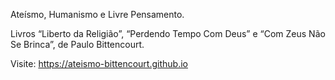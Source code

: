 Ateísmo, Humanismo e Livre Pensamento. 

Livros “Liberto da Religião”, “Perdendo Tempo Com Deus” e “Com Zeus Não Se Brinca”, de Paulo Bittencourt. 

Visite: https://ateismo-bittencourt.github.io 
